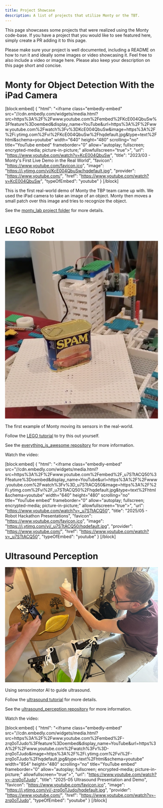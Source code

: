 ```yaml
---
title: Project Showcase
description: A list of projects that utilize Monty or the TBT.
---
```

This page showcases some projects that were realized using the Monty code-base. If you have a project that you would like to see featured here, simply create a PR adding it to this page.

Please make sure your project is well documented, including a README on how to run it and ideally some images or video showcasing it. Feel free to also include a video or image here. Please also keep your description on this page short and concise.

# Monty for Object Detection With the iPad Camera

[block:embed]
{
  "html": "<iframe class=\"embedly-embed\" src=\"//cdn.embedly.com/widgets/media.html?src=https%3A%2F%2Fwww.youtube.com%2Fembed%2FKcE004QbuSw%3Ffeature%3Doembed&display_name=YouTube&url=https%3A%2F%2Fwww.youtube.com%2Fwatch%3Fv%3DKcE004QbuSw&image=https%3A%2F%2Fi.ytimg.com%2Fvi%2FKcE004QbuSw%2Fhqdefault.jpg&type=text%2Fhtml&schema=youtube\" width=\"640\" height=\"480\" scrolling=\"no\" title=\"YouTube embed\" frameborder=\"0\" allow=\"autoplay; fullscreen; encrypted-media; picture-in-picture;\" allowfullscreen=\"true\"></iframe>",
  "url": "https://www.youtube.com/watch?v=KcE004QbuSw",
  "title": "2023/03 - Monty's First Live Demo in the Real World",
  "favicon": "https://www.youtube.com/favicon.ico",
  "image": "https://i.ytimg.com/vi/KcE004QbuSw/hqdefault.jpg",
  "provider": "https://www.youtube.com/",
  "href": "https://www.youtube.com/watch?v=KcE004QbuSw",
  "typeOfEmbed": "youtube"
}
[/block]


This is the first real-world demo of Monty the TBP team came up with. We used the iPad camera to take an image of an object. Monty then moves a small patch over this image and tries to recognize the object.

See the [monty_lab project folder](https://github.com/thousandbrainsproject/monty_lab/tree/main/monty_meets_world) for more details.


# LEGO Robot

![](../figures/community/lego_robot.png)

The first example of Monty moving its sensors in the real-world.


Follow the [LEGO tutorial](../how-to-use-monty/tutorials/using-monty-for-robotics#example-3-lego-based-robot) to try this out yourself.

See the [everything_is_awesome repository](https://github.com/thousandbrainsproject/everything_is_awesome) for more information.

Watch the video:

[block:embed]
{
  "html": "<iframe class=\"embedly-embed\" src=\"//cdn.embedly.com/widgets/media.html?src=https%3A%2F%2Fwww.youtube.com%2Fembed%2F_u7STtACQ50%3Ffeature%3Doembed&display_name=YouTube&url=https%3A%2F%2Fwww.youtube.com%2Fwatch%3Fv%3D_u7STtACQ50&image=https%3A%2F%2Fi.ytimg.com%2Fvi%2F_u7STtACQ50%2Fhqdefault.jpg&type=text%2Fhtml&schema=youtube\" width=\"640\" height=\"480\" scrolling=\"no\" title=\"YouTube embed\" frameborder=\"0\" allow=\"autoplay; fullscreen; encrypted-media; picture-in-picture;\" allowfullscreen=\"true\"></iframe>",
  "url": "https://www.youtube.com/watch?v=_u7STtACQ50",
  "title": "2025/05 - Robot Hackathon Presentations",
  "favicon": "https://www.youtube.com/favicon.ico",
  "image": "https://i.ytimg.com/vi/_u7STtACQ50/hqdefault.jpg",
  "provider": "https://www.youtube.com/",
  "href": "https://www.youtube.com/watch?v=_u7STtACQ50",
  "typeOfEmbed": "youtube"
}
[/block]

# Ultrasound Perception

![](../figures/community/ultrasound_robot.jpg)

Using sensorimotor AI to guide ultrasound.

Follow the [ultrasound tutorial](../how-to-use-monty/tutorials/using-monty-for-robotics#example-2-ultrasound) for more details.

See the [ultrasound_perception repository](https://github.com/thousandbrainsproject/ultrasound_perception) for more information.

Watch the video:

[block:embed]
{
  "html": "<iframe class=\"embedly-embed\" src=\"//cdn.embedly.com/widgets/media.html?src=https%3A%2F%2Fwww.youtube.com%2Fembed%2F-zrq0oTJudo%3Ffeature%3Doembed&display_name=YouTube&url=https%3A%2F%2Fwww.youtube.com%2Fwatch%3Fv%3D-zrq0oTJudo&image=https%3A%2F%2Fi.ytimg.com%2Fvi%2F-zrq0oTJudo%2Fhqdefault.jpg&type=text%2Fhtml&schema=youtube\" width=\"854\" height=\"480\" scrolling=\"no\" title=\"YouTube embed\" frameborder=\"0\" allow=\"autoplay; fullscreen; encrypted-media; picture-in-picture;\" allowfullscreen=\"true\"></iframe>",
  "url": "https://www.youtube.com/watch?v=-zrq0oTJudo",
  "title": "2025-05 Ultrasound Presentation and Demo",
  "favicon": "https://www.youtube.com/favicon.ico",
  "image": "https://i.ytimg.com/vi/-zrq0oTJudo/hqdefault.jpg",
  "provider": "https://www.youtube.com/",
  "href": "https://www.youtube.com/watch?v=-zrq0oTJudo",
  "typeOfEmbed": "youtube"
}
[/block]